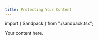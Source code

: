 ```yaml
---
title: Protecting Your Content
---
```


import { Sandpack } from "./sandpack.tsx";

<Sandpack>

Your content here.

</Sandpack>
